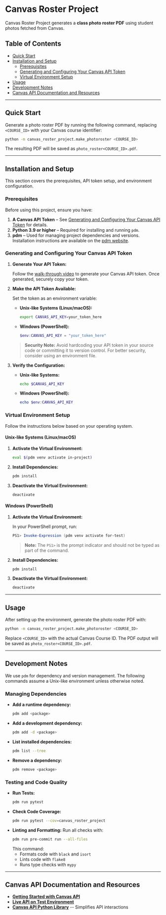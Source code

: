 # Canvas Roster Project

Canvas Roster Project generates a **class photo roster PDF** using student photos fetched from Canvas.

## Table of Contents

- [Quick Start](#quick-start)
- [Installation and Setup](#installation-and-setup)
  - [Prerequisites](#prerequisites)
  - [Generating and Configuring Your Canvas API Token](#generating-and-configuring-your-canvas-api-token)
  - [Virtual Environment Setup](#virtual-environment-setup)
- [Usage](#usage)
- [Development Notes](#development-notes)
- [Canvas API Documentation and Resources](#canvas-api-documentation-and-resources)

---

## Quick Start

Generate a photo roster PDF by running the following command, replacing `<COURSE_ID>` with your Canvas course identifier:

```sh
python -m canvas_roster_project.make_photoroster <COURSE_ID>
```

The resulting PDF will be saved as `photo_roster<COURSE_ID>.pdf`.

---

## Installation and Setup

This section covers the prerequisites, API token setup, and environment configuration.

### Prerequisites

Before using this project, ensure you have:

1. **A Canvas API Token** – See [Generating and Configuring Your Canvas API Token](#generating-and-configuring-your-canvas-api-token) for details.
2. **Python 3.9 or higher** – Required for installing and running `pdm`.
3. **pdm** – Used for managing project dependencies and versions. Installation instructions are available on the [pdm website](https://pdm-project.org/en/latest/#installation).

### Generating and Configuring Your Canvas API Token

1. **Generate Your API Token:**

   Follow the [walk-through video](https://www.youtube.com/watch?v=cZ5cn8stjM0#t=0m30s) to generate your Canvas API token. Once generated, securely copy your token.

2. **Make the API Token Available:**

   Set the token as an environment variable:

   - **Unix-like Systems (Linux/macOS):**
     ```sh
     export CANVAS_API_KEY=your_token_here
     ```
   - **Windows (PowerShell):**
     ```powershell
     $env:CANVAS_API_KEY = "your_token_here"
     ```

   > **Security Note:** Avoid hardcoding your API token in your source code or committing it to version control. For better security, consider using an environment file.

3. **Verify the Configuration:**

   - **Unix-like Systems:**
     ```sh
     echo $CANVAS_API_KEY
     ```
   - **Windows (PowerShell):**
     ```powershell
     echo $env:CANVAS_API_KEY
     ```

### Virtual Environment Setup

Follow the instructions below based on your operating system.

#### Unix-like Systems (Linux/macOS)

1. **Activate the Virtual Environment:**
   ```sh
   eval $(pdm venv activate in-project)
   ```
2. **Install Dependencies:**
   ```sh
   pdm install
   ```
3. **Deactivate the Virtual Environment:**
   ```sh
   deactivate
   ```

#### Windows (PowerShell)

1. **Activate the Virtual Environment:**

   In your PowerShell prompt, run:
   ```powershell
   PS1> Invoke-Expression (pdm venv activate for-test)
   ```
   > **Note:** The `PS1>` is the prompt indicator and should not be typed as part of the command.
2. **Install Dependencies:**
   ```powershell
   pdm install
   ```
3. **Deactivate the Virtual Environment:**
   ```powershell
   deactivate
   ```

---

## Usage

After setting up the environment, generate the photo roster PDF with:

```sh
python -m canvas_roster_project.make_photoroster <COURSE_ID>
```

Replace `<COURSE_ID>` with the actual Canvas Course ID. The PDF output will be saved as `photo_roster<COURSE_ID>.pdf`.

---

## Development Notes

We use `pdm` for dependency and version management. The following commands assume a Unix-like environment unless otherwise noted.

### Managing Dependencies

- **Add a runtime dependency:**
  ```sh
  pdm add <package>
  ```
- **Add a development dependency:**
  ```sh
  pdm add -d <package>
  ```
- **List installed dependencies:**
  ```sh
  pdm list --tree
  ```
- **Remove a dependency:**
  ```sh
  pdm remove <package>
  ```

### Testing and Code Quality

- **Run Tests:**
  ```sh
  pdm run pytest
  ```
- **Check Code Coverage:**
  ```sh
  pdm run pytest --cov=canvas_roster_project
  ```
- **Linting and Formatting:**
  Run all checks with:
  ```sh
  pdm run pre-commit run --all-files
  ```
  This command:
  - Formats code with `black` and `isort`
  - Lints code with `flake8`
  - Runs type checks with `mypy`

---

## Canvas API Documentation and Resources

- **[Getting Started with Canvas API](https://community.canvaslms.com/t5/Canvas-Developers-Group/Canvas-APIs-Getting-started-the-practical-ins-and-outs-gotchas/ba-p/263685)**
- **[Live API on Test Environment](https://setonhall.test.instructure.com/doc/api/live)**
- **[Canvas API Python Library](https://canvasapi.readthedocs.io/)** -- Simplifies API interactions



